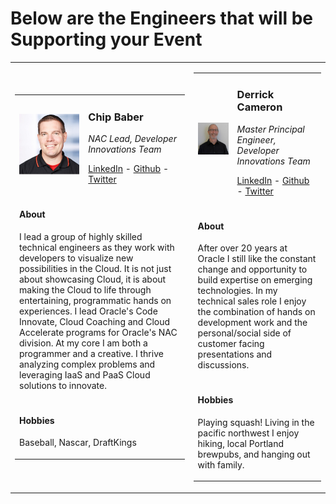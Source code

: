 # Below are the Engineers that will be Supporting your Event
<table class="framer"><tr><td>
<table class="hubperson"><tr>
<td class="sepicture"><img src="img/chipb.png"/></td>
<td class="setext"><p><h3>Chip Baber</h3></p>
<p><em>NAC Lead, Developer Innovations Team</em></p>
<p>
<a href="https://www.linkedin.com/in/chipbaber" target="lin">LinkedIn</a> -
<a href="https://github.com/chipbaber" target="git">Github</a> -
<a href="https://twitter.com/chipbaber" target="twit">Twitter</a>
</p>
</td></tr><tr><td colspan="2" class="seDetailSpace">
<h4>About</h4>
<p class="aboutText">
 I lead a group of highly skilled technical engineers as they work with developers to visualize new possibilities in the Cloud. It is not just about showcasing Cloud, it is about making the Cloud to life through entertaining, programmatic hands on experiences. I lead Oracle's Code Innovate, Cloud Coaching and Cloud Accelerate programs for Oracle's NAC division. At my core I am both a programmer and a creative. I thrive analyzing complex problems and leveraging IaaS and PaaS Cloud solutions to innovate.
</p></td></tr><tr><td colspan="2" class="seDetailSpace">
<h4>Hobbies</h4>
<p class="aboutText">
Baseball, Nascar, DraftKings
</p></td></tr></table>

</td><td>
<table class="hubperson"><tr>
<td class="sepicture"><img src="img/derrick.png"/></td>
<td class="setext"><p><h3>Derrick Cameron</h3></p>
<p><em>Master Principal Engineer, Developer Innovations Team</em></p>
<p>
<a href="https://www.linkedin.com/in/derrick-cameron-b96408" target="lin">LinkedIn</a> -
<a href="https://github.com/dgcameron" target="git">Github</a> -
<a href="https://#" target="twit">Twitter</a>
</p>
</td></tr><tr><td colspan="2" class="seDetailSpace">
<h4>About</h4>
<p class="aboutText">
After over 20 years at Oracle I still like the constant change and opportunity to build expertise on emerging technologies. In my technical sales role I enjoy the combination of hands on development work and the personal/social side of customer facing presentations and discussions.
</p></td></tr><tr><td colspan="2" class="seDetailSpace">
<h4>Hobbies</h4>
<p class="aboutText">
Playing squash!  Living in the pacific northwest I enjoy hiking, local Portland brewpubs, and hanging out with family.
</p></td></tr></table>

</td></tr></table>
